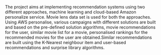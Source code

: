 The project aims at implementing recommendation systems using two different approaches, machine learning and cloud-based Amazon personalize service. 
Movie lens data set is used for both the approaches. Using AWS personalise, various campaigns with different solutions are built and based on the pre-defined solution algorithms, movie recommendations for the user, similar movie list for a movie, personalised rankings for the recommended movies for the user are obtained.Similar recommendations are built using the K-Nearest neighbour item and user-based recommendations and surprise library algorithms.
